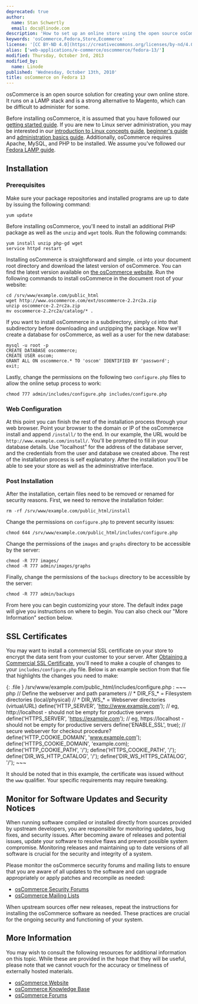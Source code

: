 ```yaml
---
deprecated: true
author:
  name: Stan Schwertly
  email: docs@linode.com
description: 'How to set up an online store using the open source osCommerce system on Fedora 13.'
keywords: 'osCommerce,Fedora,Store,Ecommerce'
license: '[CC BY-ND 4.0](https://creativecommons.org/licenses/by-nd/4.0)'
alias: ['web-applications/e-commerce/oscommerce/fedora-13/']
modified: Thursday, October 3rd, 2013
modified_by:
  name: Linode
published: 'Wednesday, October 13th, 2010'
title: osCommerce on Fedora 13
---
```




osCommerce is an open source solution for creating your own online store. It runs on a LAMP stack and is a strong alternative to Magento, which can be difficult to administer for some.

Before installing osCommerce, it is assumed that you have followed our [getting started guide](/content/getting-started/). If you are new to Linux server administration, you may be interested in our [introduction to Linux concepts guide](/content/tools-reference/introduction-to-linux-concepts/), [beginner's guide](/content/beginners-guide/) and [administration basics guide](/content/using-linux/administration-basics). Additionally, osCommerce requires Apache, MySQL, and PHP to be installed. We assume you've followed our [Fedora LAMP guide](/content/lamp-guides/fedora-13/).

Installation
------------

### Prerequisites

Make sure your package repositories and installed programs are up to date by issuing the following command:

    yum update

Before installing osCommerce, you'll need to install an additional PHP package as well as the `unzip` and `wget` tools. Run the following commands:

    yum install unzip php-gd wget
    service httpd restart

Installing osCommerce is straightforward and simple. `cd` into your document root directory and download the latest version of osCommerce. You can find the latest version available on [the osCommerce website](http://www.oscommerce.com/solutions/downloads). Run the following commands to install osCommerce in the document root of your website:

    cd /srv/www/example.com/public_html
    wget http://www.oscommerce.com/ext/oscommerce-2.2rc2a.zip
    unzip oscommerce-2.2rc2a.zip
    mv oscommerce-2.2rc2a/catalog/* .

If you want to install osCommerce in a subdirectory, simply `cd` into that subdirectory before downloading and unzipping the package. Now we'll create a database for osCommerce, as well as a user for the new database:

    mysql -u root -p
    CREATE DATABASE oscommerce;
    CREATE USER oscom;
    GRANT ALL ON oscommerce.* TO 'oscom' IDENTIFIED BY 'password';
    exit;

Lastly, change the permissions on the following two `configure.php` files to allow the online setup process to work:

    chmod 777 admin/includes/configure.php includes/configure.php

### Web Configuration

At this point you can finish the rest of the installation process through your web browser. Point your browser to the domain or IP of the osCommerce install and append `/install/` to the end. In our example, the URL would be `http://www.example.com/install/`. You'll be prompted to fill in your database details. Use "localhost" for the address of the database server, and the credentials from the user and database we created above. The rest of the installation process is self explanatory. After the installation you'll be able to see your store as well as the administrative interface.

### Post Installation

After the installation, certain files need to be removed or renamed for security reasons. First, we need to remove the installation folder:

    rm -rf /srv/www/example.com/public_html/install

Change the permissions on `configure.php` to prevent security issues:

    chmod 644 /srv/www/example.com/public_html/includes/configure.php

Change the permissions of the `images` and `graphs` directory to be accessible by the server:

    chmod -R 777 images/
    chmod -R 777 admin/images/graphs

Finally, change the permissions of the `backups` directory to be accessible by the server:

    chmod -R 777 admin/backups

From here you can begin customizing your store. The default index page will give you instructions on where to begin. You can also check our "More Information" section below.

SSL Certificates
----------------

You may want to install a commercial SSL certificate on your store to encrypt the data sent from your customer to your server. After [Obtaining a Commercial SSL Certificate](/content/security/ssl/obtaining-a-commercial-ssl-certificate), you'll need to make a couple of changes to your `includes/configure.php` file. Below is an example section from that file that highlights the changes you need to make:

{: .file }
/srv/www/example.com/public\_html/includes/configure.php
:   ~~~ php
    // Define the webserver and path parameters
    // * DIR_FS_* = Filesystem directories (local/physical)
    // * DIR_WS_* = Webserver directories (virtual/URL)
    define('HTTP_SERVER', 'http://www.example.com'); // eg, http://localhost - should not be empty for productive servers
    define('HTTPS_SERVER', 'https://example.com'); // eg, https://localhost - should not be empty for productive servers
    define('ENABLE_SSL', true); // secure webserver for checkout procedure?
    define('HTTP_COOKIE_DOMAIN', 'www.example.com');
    define('HTTPS_COOKIE_DOMAIN', 'example.com);
    define('HTTP_COOKIE_PATH', '/');
    define('HTTPS_COOKIE_PATH', '/');
    define('DIR_WS_HTTP_CATALOG', '/');
    define('DIR_WS_HTTPS_CATALOG', '/');
    ~~~

It should be noted that in this example, the certificate was issued without the `www` qualifier. Your specific requirements may require tweaking.

Monitor for Software Updates and Security Notices
-------------------------------------------------

When running software compiled or installed directly from sources provided by upstream developers, you are responsible for monitoring updates, bug fixes, and security issues. After becoming aware of releases and potential issues, update your software to resolve flaws and prevent possible system compromise. Monitoring releases and maintaining up to date versions of all software is crucial for the security and integrity of a system.

Please monitor the osCommerce security forums and mailing lists to ensure that you are aware of all updates to the software and can upgrade appropriately or apply patches and recompile as needed:

-   [osCommerce Security Forums](http://forums.oscommerce.com/forum/77-security/?s=82fef4edc6197910baa8281a3f82de1b)
-   [osCommerce Mailing Lists](http://oscommerce.list-manage.com/subscribe?u=a5961750a3635e18fdf4bb539&id=10af90c126)

When upstream sources offer new releases, repeat the instructions for installing the osCommerce software as needed. These practices are crucial for the ongoing security and functioning of your system.

More Information
----------------

You may wish to consult the following resources for additional information on this topic. While these are provided in the hope that they will be useful, please note that we cannot vouch for the accuracy or timeliness of externally hosted materials.

- [osCommerce Website](http://www.oscommerce.com/)
- [osCommerce Knowledge Base](http://www.oscommerce.info/)
- [osCommerce Forums](http://forums.oscommerce.com/)



